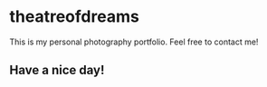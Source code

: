 # theatreofdreams

This is my personal photography portfolio.
Feel free to contact me!

## Have a nice day!